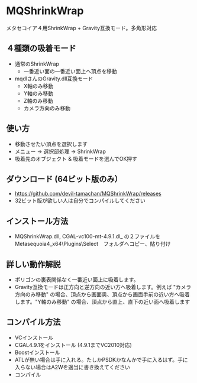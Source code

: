 # MQShrinkWrap
メタセコイア４用ShrinkWrap + Gravity互換モード。多角形対応

## ４種類の吸着モード
 - 通常のShrinkWrap
   - 一番近い面の一番近い面上へ頂点を移動
 - mqdlさんのGravity.dll互換モード
   - X軸のみ移動
   - Y軸のみ移動
   - Z軸のみ移動
   - カメラ方向のみ移動
 
 ## 使い方
  - 移動させたい頂点を選択します
  - メニュー -> 選択部処理 -> ShrinkWrap
  - 吸着先のオブジェクト & 吸着モードを選んでOK押す

## ダウンロード (64ビット版のみ）
 - https://github.com/devil-tamachan/MQShrinkWrap/releases
 - 32ビット版が欲しい人は自分でコンパイルしてください

## インストール方法
 - MQShrinkWrap.dll, CGAL-vc100-mt-4.9.1.dl_ の２ファイルを　Metasequoia4_x64\Plugins\Select　フォルダへコピー、貼り付け
 
## 詳しい動作解説
 - ポリゴンの裏表関係なく一番近い面上に吸着します。
 - Gravity互換モードは正方向と逆方向の近い方へ吸着します。例えば "カメラ方向のみ移動" の場合、頂点から画面奥、頂点から画面手前の近い方へ吸着します。"Y軸のみ移動" の場合、頂点から直上、直下の近い面へ吸着します

## コンパイル方法
 - VCインストール
 - CGAL4.9.1をインストール (4.9.1までVC2010対応)
 - Boostインストール
 - ATLが無い場合は手に入れる。たしかPSDKかなんかで手に入るはず。手に入らない場合はA2Wを適当に書き換えてください
 - コンパイル
